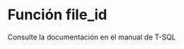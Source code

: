 ﻿---
FunctionName: "file_id"
FunctionType: "SQL"
Autogenerated: true
---

# Función  file_id

Consulte la documentación en el manual de T-SQL
